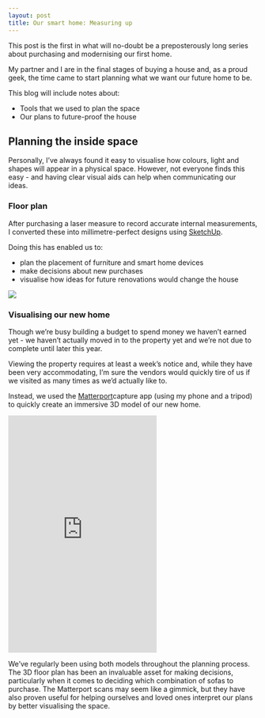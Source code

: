 ```yaml
---
layout: post
title: Our smart home: Measuring up
---
```

This post is the first in what will no-doubt be a preposterously long series about purchasing and modernising our first home.

My partner and I are in the final stages of buying a house and, as a proud geek, the time came to start planning what we want our future home to be.

This blog will include notes about: 
* Tools that we used to plan the space
* Our plans to future-proof the house

## Planning the inside space
Personally, I’ve always found it easy to visualise how colours, light and shapes will appear in a physical space. However, not everyone finds this easy - and having clear visual aids can help when communicating our ideas.

### Floor plan
After purchasing a laser measure to record accurate internal measurements, I converted these into millimetre-perfect designs using [SketchUp](https://www.sketchup.com/).

Doing this has enabled us to: 
* plan the placement of furniture and smart home devices
* make decisions about new purchases
* visualise how ideas for future renovations would change the house

![]('../img/floorplans.png')

### Visualising our new home
Though we’re busy building a budget to spend money we haven’t earned yet - we haven’t actually moved in to the property yet and we’re not due to complete until later this year. 

Viewing the property requires at least a week’s notice and, while they have been very accommodating, I’m sure the vendors would quickly tire of us if we visited as many times as we’d actually like to. 

Instead, we used the [Matterport](www.matterport.com)capture app (using my phone and a tripod) to quickly create an immersive 3D model of our new home.

<iframe width=‘853' height='480' src='https://my.matterport.com/show/?m=T55F6xVr3Zq' frameborder='0' allowfullscreen allow='xr-spatial-tracking'></iframe>

We’ve regularly been using both models throughout the planning process. The 3D floor plan has been an invaluable asset for making decisions, particularly when it comes to deciding which combination of sofas to purchase. The Matterport scans may seem like a gimmick, but they have also proven useful for helping ourselves and loved ones interpret our plans by better visualising the space.
